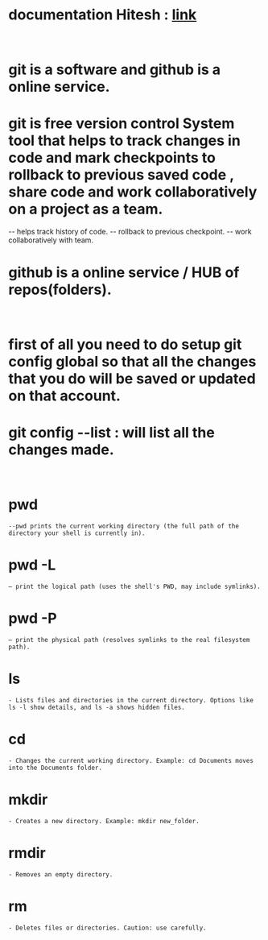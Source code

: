 # documentation Hitesh : [link](https://docs.chaicode.com/youtube/chai-aur-git/introduction/)
<br>

# git is a software and github is a online service.

# git is free version control System tool that helps to track changes in code and mark checkpoints to rollback to previous saved code , share code and work collaboratively on a project as a team.
-- helps track history of code.
-- rollback to previous checkpoint.
-- work collaboratively with team.
<br>

# github is a online service / HUB of repos(folders). 
<br>

# first of all you need to do setup git config global so that all the changes that you do will be saved or updated on that account.
# git config --list  : will list all the changes made.
<br>

# pwd 
    --pwd prints the current working directory (the full path of the directory your shell is currently in).
# pwd -L 
    — print the logical path (uses the shell's PWD, may include symlinks).
# pwd -P 
    — print the physical path (resolves symlinks to the real filesystem path).
# ls
    - Lists files and directories in the current directory. Options like ls -l show details, and ls -a shows hidden files.
# cd
    - Changes the current working directory. Example: cd Documents moves into the Documents folder.
# mkdir
    - Creates a new directory. Example: mkdir new_folder.
# rmdir
    - Removes an empty directory.
# rm
    - Deletes files or directories. Caution: use carefully.

